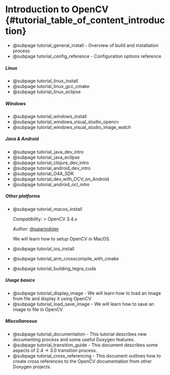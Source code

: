 Introduction to OpenCV {#tutorial_table_of_content_introduction}
======================

- @subpage tutorial_general_install - Overview of build and installation process
- @subpage tutorial_config_reference - Configuration options reference

##### Linux
-   @subpage tutorial_linux_install
-   @subpage tutorial_linux_gcc_cmake
-   @subpage tutorial_linux_eclipse

##### Windows
-   @subpage tutorial_windows_install
-   @subpage tutorial_windows_visual_studio_opencv
-   @subpage tutorial_windows_visual_studio_image_watch

##### Java & Android
-   @subpage tutorial_java_dev_intro
-   @subpage tutorial_java_eclipse
-   @subpage tutorial_clojure_dev_intro
-   @subpage tutorial_android_dev_intro
-   @subpage tutorial_O4A_SDK
-   @subpage tutorial_dev_with_OCV_on_Android
-   @subpage tutorial_android_ocl_intro

##### Other platforms
-   @subpage tutorial_macos_install

    _Compatibility:_ \> OpenCV 3.4.x

    _Author:_ [\@sajarindider](https://github.com/sajarindider)

    We will learn how to setup OpenCV in MacOS.

-   @subpage tutorial_ios_install
-   @subpage tutorial_arm_crosscompile_with_cmake
-   @subpage tutorial_building_tegra_cuda

##### Usage basics
-   @subpage tutorial_display_image - We will learn how to load an image from file and display it using OpenCV
-   @subpage tutorial_load_save_image - We will learn how to save an image to file in OpenCV

##### Miscellaneous
-   @subpage tutorial_documentation - This tutorial describes new documenting process and some useful Doxygen features.
-   @subpage tutorial_transition_guide - This document describes some aspects of 2.4 -> 3.0 transition process.
-   @subpage tutorial_cross_referencing - This document outlines how to create cross references to the OpenCV documentation from other Doxygen projects.
